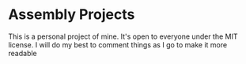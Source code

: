 # Assembly Projects
This is a personal project of mine. It's open to everyone under the MIT license. I will do my best to comment things as I go to make it more readable
